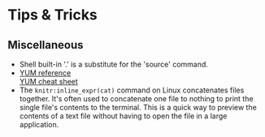 # Tips & Tricks

## Miscellaneous
- Shell built-in '.' is a substitute for the 'source' command.
- [YUM reference](https://access.redhat.com/documentation/en-us/red_hat_enterprise_linux/6/html/deployment_guide/ch-yum#doc-wrapper) \
  [YUM cheat sheet](https://access.redhat.com/articles/yum-cheat-sheet)
- The `` knitr:inline_expr(cat) `` command on Linux concatenates files together. It's often used to concatenate one file to nothing to print the single file's contents to the terminal. This is a quick way to preview the contents of a text file without having to open the file in a large application.

